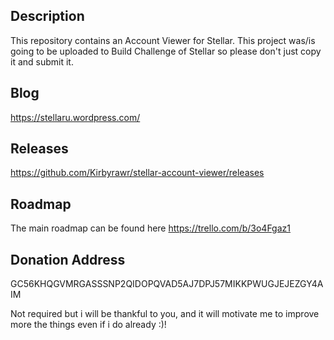 Description
---------------
This repository contains an Account Viewer for Stellar.
This project was/is going to be uploaded to Build Challenge of Stellar so please don't just copy it and submit it.

Blog
--------------
https://stellaru.wordpress.com/

Releases
--------------
https://github.com/Kirbyrawr/stellar-account-viewer/releases

Roadmap
--------------
The main roadmap can be found here
https://trello.com/b/3o4Fgaz1

Donation Address
--------------
GC56KHQGVMRGASSSNP2QIDOPQVAD5AJ7DPJ57MIKKPWUGJEJEZGY4AIM

Not required but i will be thankful to you, and it will motivate me to improve more the things even if i do already :)!
